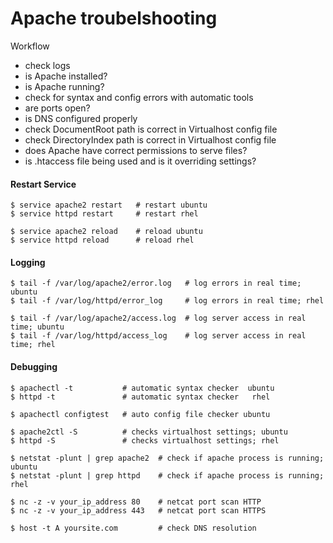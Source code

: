 Apache troubelshooting
======================

Workflow 

* check logs
* is Apache installed?
* is Apache running?
* check for syntax and config errors with automatic tools
* are ports open?
* is DNS configured properly
* check DocumentRoot path is correct in Virtualhost config file
* check DirectoryIndex path is correct in Virtualhost config file
* does Apache have correct permissions to serve files?
* is .htaccess file being used and is it overriding settings?

#### Restart Service

	$ service apache2 restart   # restart ubuntu
	$ service httpd restart     # restart rhel

	$ service apache2 reload    # reload ubuntu
	$ service httpd reload      # reload rhel

#### Logging

	$ tail -f /var/log/apache2/error.log   # log errors in real time; ubuntu
	$ tail -f /var/log/httpd/error_log     # log errors in real time; rhel

	$ tail -f /var/log/apache2/access.log  # log server access in real time; ubuntu
	$ tail -f /var/log/httpd/access_log    # log server access in real time; rhel


#### Debugging

	$ apachectl -t           # automatic syntax checker  ubuntu
	$ httpd -t               # automatic syntax checker   rhel

	$ apachectl configtest   # auto config file checker ubuntu

	$ apache2ctl -S          # checks virtualhost settings; ubuntu
	$ httpd -S    		     # checks virtualhost settings; rhel

	$ netstat -plunt | grep apache2  # check if apache process is running; ubuntu
	$ netstat -plunt | grep httpd    # check if apache process is running; rhel

	$ nc -z -v your_ip_address 80    # netcat port scan HTTP
	$ nc -z -v your_ip_address 443   # netcat port scan HTTPS

	$ host -t A yoursite.com         # check DNS resolution
